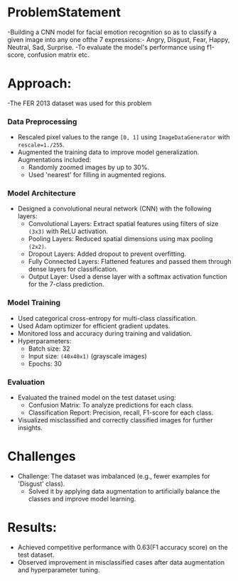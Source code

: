 # ProblemStatement 
-Building a CNN model for facial emotion recognition so as to classify a given image into any one ofthe 7 expressions:- Angry, Disgust, Fear, Happy, Neutral, Sad, Surprise.
-To evaluate the model's performance using f1-score, confusion matrix etc.
# Approach:
-The FER 2013 dataset was used for this problem
### Data Preprocessing
  - Rescaled pixel values to the range `[0, 1]` using `ImageDataGenerator` with `rescale=1./255`.
  - Augmented the training data to improve model generalization. Augmentations included:
    - Randomly zoomed images by up to 30%.
    - Used 'nearest' for filling in augmented regions.

### Model Architecture
- Designed a convolutional neural network (CNN) with the following layers:
  - Convolutional Layers: Extract spatial features using filters of size `(3x3)` with ReLU activation.
  - Pooling Layers: Reduced spatial dimensions using max pooling `(2x2)`.
  - Dropout Layers: Added dropout to prevent overfitting.
  - Fully Connected Layers: Flattened features and passed them through dense layers for classification.
  - Output Layer: Used a dense layer with a softmax activation function for the 7-class prediction.

### Model Training
- Used categorical cross-entropy for multi-class classification.
- Used Adam optimizer for efficient gradient updates.
- Monitored loss and accuracy during training and validation.
- Hyperparameters:
  - Batch size: 32
  - Input size: `(40x40x1)` (grayscale images)
  - Epochs: 30

### Evaluation
- Evaluated the trained model on the test dataset using:
  - Confusion Matrix: To analyze predictions for each class.
  - Classification Report: Precision, recall, F1-score for each class.
- Visualized misclassified and correctly classified images for further insights.

# Challenges
- Challenge: The dataset was imbalanced (e.g., fewer examples for 'Disgust' class).
  - Solved it by applying data augmentation to artificially balance the classes and improve model learning.

# Results:
- Achieved competitive performance with 0.63(F1 accuracy score) on the test dataset.
- Observed improvement in misclassified cases after data augmentation and hyperparameter tuning.
